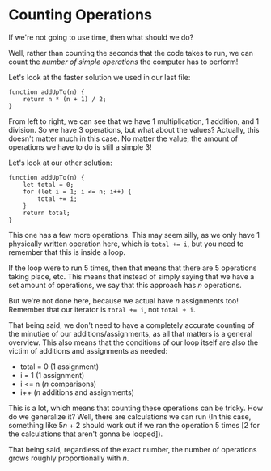 # Counting Operations

If we're not going to use time, then what should we do?

Well, rather than counting the seconds that the code takes to run, we can count the _number of simple operations_ the computer has to perform!

Let's look at the faster solution we used in our last file:

```
function addUpTo(n) {
    return n * (n + 1) / 2;
}
```

From left to right, we can see that we have 1 multiplication, 1 addition, and 1 division. So we have 3 operations, but what about the values? Actually, this doesn't matter much in this case. No matter the value, the amount of operations we have to do is still a simple 3!

Let's look at our other solution:

```
function addUpTo(n) {
    let total = 0;
    for (let i = 1; i <= n; i++) {
        total += i;
    }
    return total;
}
```

This one has a few more operations. This may seem silly, as we only have 1 physically written operation here, which is `total += i`, but you need to remember that this is inside a loop.

If the loop were to run 5 times, then that means that there are 5 operations taking place, etc. This means that instead of simply saying that we have a set amount of operations, we say that this approach has _n_ operations.

But we're not done here, because we actual have _n_ assignments too! Remember that our iterator is `total += i`, not `total + i`.

That being said, we don't need to have a completely accurate counting of the minutiae of our additions/assignments, as all that matters is a general overview. This also means that the conditions of our loop itself are also the victim of additions and assignments as needed:

- total = 0 (1 assignment)
- i = 1 (1 assignment)
- i <= n (_n_ comparisons)
- i++ (_n_ additions and assignments)

This is a lot, which means that counting these operations can be tricky. How do we generalize it? Well, there are calculations we can run (In this case, something like 5*n* + 2 should work out if we ran the operation 5 times [2 for the calculations that aren't gonna be looped]).

That being said, regardless of the exact number, the number of operations grows roughly proportionally with _n_.
